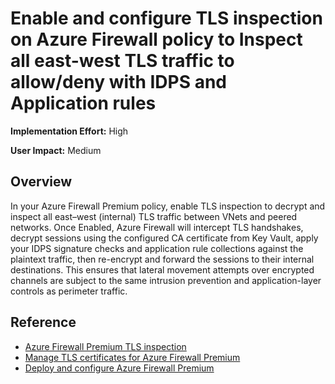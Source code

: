 #  Enable and configure TLS inspection on Azure Firewall policy to Inspect all east-west TLS traffic to allow/deny with IDPS and Application rules
**Implementation Effort:** High

**User Impact:** Medium

## Overview

In your Azure Firewall Premium policy, enable TLS inspection to decrypt and inspect all east–west (internal) TLS traffic between VNets and peered networks. Once Enabled, Azure Firewall will intercept TLS handshakes, decrypt sessions using the configured CA certificate from Key Vault, apply your IDPS signature checks and application rule collections against the plaintext traffic, then re-encrypt and forward the sessions to their internal destinations. This ensures that lateral movement attempts over encrypted channels are subject to the same intrusion prevention and application-layer controls as perimeter traffic.

## Reference

* [Azure Firewall Premium TLS inspection](https://learn.microsoft.com/en-us/azure/firewall/premium-features#tls-inspection)
* [Manage TLS certificates for Azure Firewall Premium](https://learn.microsoft.com/en-us/azure/firewall/premium-certificates)
* [Deploy and configure Azure Firewall Premium](https://learn.microsoft.com/en-us/azure/firewall/premium-deploy)
